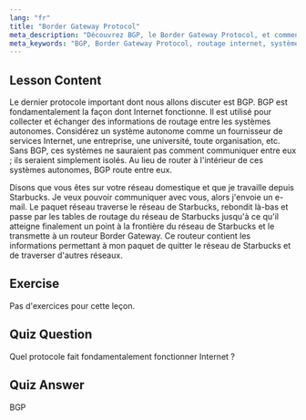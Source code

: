 ```yaml
---
lang: "fr"
title: "Border Gateway Protocol"
meta_description: "Découvrez BGP, le Border Gateway Protocol, et comment il permet le routage Internet entre les systèmes autonomes. Comprenez les bases de BGP pour les débutants."
meta_keywords: "BGP, Border Gateway Protocol, routage internet, systèmes autonomes, réseau Linux, tutoriel BGP, protocoles réseau, guide du débutant"
---
```


## Lesson Content

Le dernier protocole important dont nous allons discuter est BGP. BGP est fondamentalement la façon dont Internet fonctionne. Il est utilisé pour collecter et échanger des informations de routage entre les systèmes autonomes. Considérez un système autonome comme un fournisseur de services Internet, une entreprise, une université, toute organisation, etc. Sans BGP, ces systèmes ne sauraient pas comment communiquer entre eux ; ils seraient simplement isolés. Au lieu de router à l'intérieur de ces systèmes autonomes, BGP route entre eux.

Disons que vous êtes sur votre réseau domestique et que je travaille depuis Starbucks. Je veux pouvoir communiquer avec vous, alors j'envoie un e-mail. Le paquet réseau traverse le réseau de Starbucks, rebondit là-bas et passe par les tables de routage du réseau de Starbucks jusqu'à ce qu'il atteigne finalement un point à la frontière du réseau de Starbucks et le transmette à un routeur Border Gateway. Ce routeur contient les informations permettant à mon paquet de quitter le réseau de Starbucks et de traverser d'autres réseaux.

## Exercise

Pas d'exercices pour cette leçon.

## Quiz Question

Quel protocole fait fondamentalement fonctionner Internet ?

## Quiz Answer

BGP
